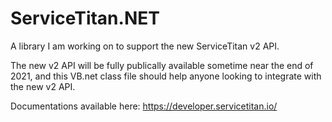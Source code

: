 # ServiceTitan.NET
A library I am working on to support the new ServiceTitan v2 API.

The new v2 API will be fully publically available sometime near the end of 2021, and this VB.net class file should help anyone looking to integrate with the new v2 API.

Documentations available here: https://developer.servicetitan.io/
